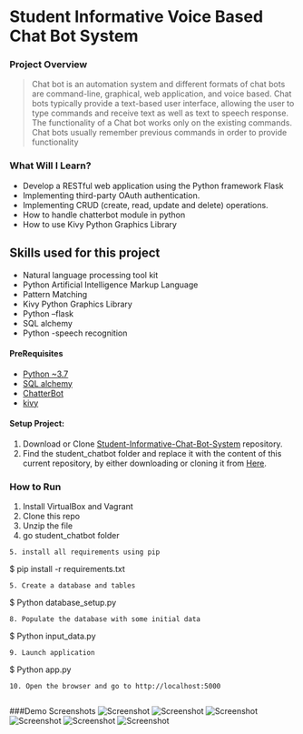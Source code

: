 # Student Informative Voice Based Chat Bot System 
### Project Overview
>Chat bot is an automation system and different formats of chat bots are command-line, graphical, web application, and voice based. Chat bots typically provide a text-based user interface, allowing the user to type commands and receive text as well as text to speech response. The functionality of a Chat bot works only on the existing commands. Chat bots  usually remember previous commands in order to provide functionality


### What Will I Learn?
  * Develop a RESTful web application using the Python framework Flask
  * Implementing third-party OAuth authentication.
  * Implementing CRUD (create, read, update and delete) operations.
  * How to handle chatterbot module in python
  * How to use Kivy Python Graphics Library 

## Skills used for this project
- Natural language processing tool kit
- Python Artificial Intelligence Markup Language
- Pattern Matching
- Kivy Python Graphics Library
- Python –flask
- SQL alchemy
- Python -speech recognition


#### PreRequisites
  * [Python ~3.7](https://www.python.org/)
  * [SQL alchemy](https://www.sqlalchemy.org/)
  * [ChatterBot](https://chatterbot.readthedocs.io/en/stable/)
  * [kivy](kivy.org)
  
#### Setup Project:
  1. Download or Clone [Student-Informative-Chat-Bot-System](Student-Informative-Chat-Bot-System) repository.
  2. Find the student_chatbot folder and replace it with the content of this current repository, by either downloading or cloning it from [Here](https://github.com/satheeshg/https://github.com/satheesh22g/Student-Informative-Chat-Bot-System).

### How to Run
1. Install VirtualBox and Vagrant
2. Clone this repo
3. Unzip the file
4. go student_chatbot folder
```
5. install all requirements using pip 
```
$ pip install -r requirements.txt
```
5. Create a database and tables 
```
$ Python database_setup.py
```
8. Populate the database with some initial data
```
$ Python input_data.py
```
9. Launch application
```
$ Python app.py
```
10. Open the browser and go to http://localhost:5000


```
###Demo Screenshots
![Screenshot](https://github.com/satheesh22g/Student-Informative-Chat-Bot-System/blob/master/student_chatbot/Screenshots/Screenshot%20(1).png)
![Screenshot](https://github.com/satheesh22g/Student-Informative-Chat-Bot-System/blob/master/student_chatbot/Screenshots/Screenshot%20(2).png)
![Screenshot](https://github.com/satheesh22g/Student-Informative-Chat-Bot-System/blob/master/student_chatbot/Screenshots/Screenshot%20(3).png)
![Screenshot](https://github.com/satheesh22g/Student-Informative-Chat-Bot-System/blob/master/student_chatbot/Screenshots/Screenshot%20(4).png)
![Screenshot](https://github.com/satheesh22g/Student-Informative-Chat-Bot-System/blob/master/student_chatbot/Screenshots/Screenshot%20(5).png)
![Screenshot](https://github.com/satheesh22g/Student-Informative-Chat-Bot-System/blob/master/student_chatbot/Screenshots/Screenshot%20(6).png)
